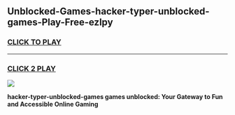 
## Unblocked-Games-hacker-typer-unblocked-games-Play-Free-ezlpy
<h3>
<a href="https://premium76.site?title=hacker-typer-unblocked-games&ref=09A">CLICK TO PLAY</a></h3>
<hr>

<h3>
<a href="https://premium76.site?title=hacker-typer-unblocked-games&ref=09A">CLICK 2 PLAY</a>
  
</h3>

<a href="https://premium76.site?title=hacker-typer-unblocked-games&ref=09A"><img src="https://clearcache.store/games.png"></a>


**hacker-typer-unblocked-games games unblocked: Your Gateway to Fun and Accessible Online Gaming**
